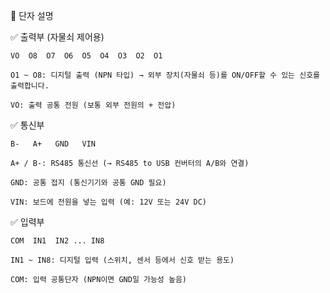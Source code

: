 🔌 단자 설명

✅ 출력부 (자물쇠 제어용)

```less
VO  O8  O7  O6  O5  O4  O3  O2  O1
```
```less
O1 ~ O8: 디지털 출력 (NPN 타입) → 외부 장치(자물쇠 등)를 ON/OFF할 수 있는 신호를 출력합니다.

VO: 출력 공통 전원 (보통 외부 전원의 + 전압)
```

✅ 통신부

```less
B-   A+   GND   VIN
```
```less
A+ / B-: RS485 통신선 (→ RS485 to USB 컨버터의 A/B와 연결)

GND: 공통 접지 (통신기기와 공통 GND 필요)

VIN: 보드에 전원을 넣는 입력 (예: 12V 또는 24V DC)
```

✅ 입력부

```less
COM  IN1  IN2 ... IN8
```

```less
IN1 ~ IN8: 디지털 입력 (스위치, 센서 등에서 신호 받는 용도)

COM: 입력 공통단자 (NPN이면 GND일 가능성 높음)
```















